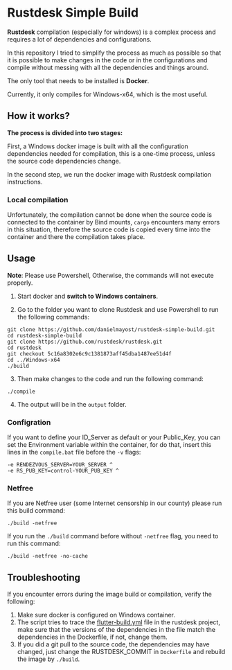# Rustdesk Simple Build
**Rustdesk** compilation (especially for windows) is a complex process and requires a lot of dependencies and configurations.

In this repository I tried to simplify the process as much as possible so that it is possible to make changes in the code or in the configurations and compile without messing with all the dependencies and things around.

The only tool that needs to be installed is **Docker**.

Currently, it only compiles for Windows-x64, which is the most useful.

## How it works?
**The process is divided into two stages:**

First, a Windows docker image is built with all the configuration dependencies needed for compilation, this is a one-time process, unless the source code dependencies change.

In the second step, we run the docker image with Rustdesk compilation instructions. 

### Local compilation
Unfortunately, the compilation cannot be done when the source code is connected to the container by Bind mounts, `cargo` encounters many errors in this situation, therefore the source code is copied every time into the container and there the compilation takes place.

## Usage
**Note**: Please use Powershell, Otherwise, the commands will not execute properly.

1. Start docker and **switch to Windows containers**.

2. Go to the folder you want to clone Rustdesk and use Powershell to run the following commands:
```
git clone https://github.com/danielmayost/rustdesk-simple-build.git
cd rustdesk-simple-build
git clone https://github.com/rustdesk/rustdesk.git
cd rustdesk
git checkout 5c16a8302e6c9c1381873aff45dba1487ee51d4f
cd ../Windows-x64
./build
```

3. Then make changes to the code and run the following command:
```
./compile
```

4. The output will be in the `output` folder.

### Configration
If you want to define your ID_Server as default or your Public_Key, you can set the Environment variable within the container, for do that, insert this lines in the `compile.bat` file before the `-v` flags:
```
-e RENDEZVOUS_SERVER=YOUR_SERVER ^
-e RS_PUB_KEY=control-YOUR_PUB_KEY ^
```

### Netfree
If you are Netfree user (some Internet censorship in our county) please run this build command:
```
./build -netfree
```

If you run the `./build` command before without `-netfree` flag, you need to run this command:
```
./build -netfree -no-cache
```

## Troubleshooting
If you encounter errors during the image build or compilation, verify the following:

1. Make sure docker is configured on Windows container.
2. The script tries to trace the [flutter-build.yml](https://github.com/rustdesk/rustdesk/blob/master/.github/workflows/flutter-build.yml) file in the rustdesk project, make sure that the versions of the dependencies in the file match the dependencies in the Dockerfile, if not, change them.
3. If you did a git pull to the source code, the dependencies may have changed, just change the RUSTDESK_COMMIT in `Dockerfile` and rebuild the image by `./build`.